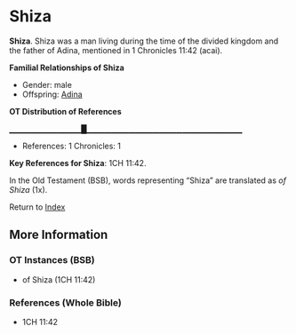 # Shiza
**Shiza**. 
Shiza was a man living during the time of the divided kingdom and the father of Adina, mentioned in 1 Chronicles 11:42 (acai). 




**Familial Relationships of Shiza**


* Gender: male
* Offspring: [Adina](Adina.md)


**OT Distribution of References**

▁▁▁▁▁▁▁▁▁▁▁▁█▁▁▁▁▁▁▁▁▁▁▁▁▁▁▁▁▁▁▁▁▁▁▁▁▁▁
* References: 1 Chronicles: 1



**Key References for Shiza**: 
1CH 11:42. 


In the Old Testament (BSB), words representing “Shiza” are translated as 
*of Shiza* (1x). 




Return to [Index](00-Index.md)

## More Information

### OT Instances (BSB)

* of Shiza (1CH 11:42)



### References (Whole Bible)

* 1CH 11:42



